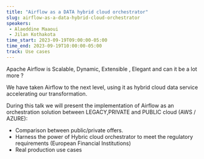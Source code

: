 ```yaml
---
title: "Airflow as a DATA hybrid cloud orchestrator"
slug: airflow-as-a-data-hybrid-cloud-orchestrator
speakers:
 - Alaeddine Maaoui
 - Jilan Kothakota
time_start: 2023-09-19T09:00:00-05:00
time_end: 2023-09-19T10:00:00-05:00
track: Use cases
---
```


Apache Airflow is Scalable, Dynamic, Extensible , Elegant and can it be a lot more ?

We have taken Airflow to the next level, using it as hybrid cloud data service accelerating our transformation.

During this talk we will present the implementation of Airflow as an orchestration solution between LEGACY,PRIVATE and PUBLIC cloud (AWS / AZURE):
 - Comparison between public/private offers.
 - Harness the power of Hybric cloud orchestrator to meet the regulatory requirements (European Financial Institutions)
 - Real production use cases

